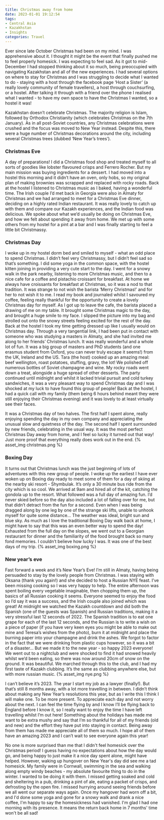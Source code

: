 ```yaml
---
title: Christmas away from home
date: 2023-01-01 19:12:54
tags:
- Central Asia
- Kazakhstan
- Insights
categories: Travel
---
```

Ever since late October Christmas had been on my mind. I was apprehensive about it. I thought it might be the event that finally pushed me to feel properly homesick. I was expecting to feel sad. As it got to mid-December I had stopped thinking about it so much, being preoccupied with navigating Kazakhstan and all of the new experiences. I had several options on where to stay for Christmas and I was struggling to decide what I wanted to do - staying with a host through the facebook page ‘Host a Sister’ (a really lovely community of female travellers), a host through couchsurfing, or a hostel. After talking it through with a friend over the phone I realised what I wanted - to have my own space to have the Christmas I wanted, so a hostel it was!

Kazakhstan doesn’t celebrate Christmas. The majority religion is Islam, followed by Orthodox Christianity (which celebrates Christmas on the 7th January). As in all post-Soviet countries, any Christmas celebrations were crushed and the focus was moved to New Year instead. Despite this, there were a huge number of Christmas decorations around the city, including several Christmas trees (dubbed ‘New Year’s trees’).

### Christmas Eve
A day of preparations! I did a Christmas food shop and treated myself to all sorts of goodies like lobster flavoured crisps and Ferrero Rocher. But my main mission was buying ingredients for a dessert. I had moved into a hostel this morning and it didn’t have an oven, only hobs, so my original plan of making brownies was scrapped and replaced with rocky roads. Back at the hostel I listened to Christmas music as I baked, having a wonderful time. The Irish couple I’d met back in Georgia were also in Almaty for Christmas and we had arranged to meet for a Christmas Eve dinner, deciding on a highly rated Indian restaurant. It was really lovely to catch up with them and compare our Kazakh experiences, and the Indian food was delicious. We spoke about what we’d usually be doing on Christmas Eve, and how we felt about spending it away from home. We met up with some others from my hostel for a pint at a bar and I was finally starting to feel a little bit Christmassy.

### Christmas Day
I woke up in my hostel dorm bed and smiled to myself - what an odd place to spend Christmas. I didn’t feel very Christmassy, but I didn’t feel sad so that’s something. I did some yoga in the common space, with the hostel kitten joining in providing a very cute start to the day. I went for a snowy walk in the park nearby, listening to more Christmas music, and then to a nice cafe for a coffee and pistachio croissant for breakfast. At home we always have croissants for breakfast at Christmas, so it was a nod to that tradition. It was strange to not wish the barista ‘Merry Christmas!’ and for her to not wish it to me. I read my book and journaled whilst I savoured my coffee, feeling really thankful for the opportunity to create a lovely Christmas day for myself. As I got up to leave the cafe, the barista placed a drawing of me on my table. It brought some Christmas magic to the day, and brought a huge smile to my face. I slipped the picture into my bag and strolled out onto the snowy streets feeling excited for the rest of the day. Back at the hostel I took my time getting dressed up like I usually would on Christmas day. Through a very tangential link, I had been put in contact with someone who was studying a masters in Almaty, and she had invited me along to her friends’ Christmas lunch. It was really wonderful and a whole lot of fun. It was a big group of masters and PhD students (and one erasmus student from Oxford, you can never truly escape it seems!) from the UK, Ireland and the US. Tara (the host) cooked up an amazing meal: beef wellington, roast potatoes, stuffing, gravy, the lot! We polished off numerous bottles of Soviet champagne and wine. My rocky roads went down a treat, alongside a huge spread of other desserts. The party continued until midnight and whilst it lacked trivial pursuit and cold turkey sandwiches, it was a very pleasant way to spend Christmas day and I was shocked at my luck to have found this group of people! Back at the hostel, I had a quick call with my family (them being 6 hours behind meant they were still enjoying their Christmas evening) and it was lovely to at least virtually see their faces.

It was a Christmas day of two halves. The first half I spent alone, really enjoying spending the day in my own company and appreciating the unusual slow and quietness of the day. The second half I spent surrounded by new friends, celebrating in the usual way. It was the most perfect Christmas Day away from home, and I feel so lucky it turned out that way! Just more proof that everything really does work out in the end.
{% asset_img christmas.png %}

### Boxing Day
It turns out that Christmas lunch was the just beginning of lots of adventures with this new group of people. I woke up the earliest I have ever woken up on Boxing day ready to meet some of them for a day of skiing at the nearby ski resort - Shymbulak. It’s only a 30 minute bus ride from the city which is so cool. We arrived at 9am and hired all of the kit, catching the gondola up to the resort. What followed was a full day of amazing fun. I’d never skied before so the day also included a lot of falling over for me, but that didn’t detract from the fun for a second. Even when I was being dragged along by one leg by one of the strange ski lifts, unable to unhook myself for quite some distance… The weather was ideal, bright sun and blue sky. As much as I love the traditional Boxing Day walk back at home, I might have to say that this was an even better way to spend the day! Exhausted from the full day on the slopes, we went out to a Georgian restaurant for dinner and the familiarity of the food brought back so many fond memories. I couldn’t believe how lucky I was. It was one of the best days of my trip.
{% asset_img boxing.png %}

### New year’s eve
Fast forward a week and it’s New Year’s Eve! I’m still in Almaty, having being persuaded to stay by the lovely people from Christmas. I was staying with Oksana (thank you again!) and she decided to host a Russian NYE feast. I’ve been missing cooking so I was very happy to help. The entire afternoon was spent boiling every vegetable imaginable, then chopping them up, the basics of all Russian cooking it seems. Everyone seemed to enjoy the food so I’d say it was a success, and the Irish couple also joined which was great! At midnight we watched the Kazakh countdown and did both the Spanish (one of the guests was Spanish) and Russian traditions, making it a very stressful last 12 seconds of 2022. The Spanish tradition is to eat one grape for each of the last 12 seconds, and the Russian is to write a wish on a piece of paper (if you have very keen eyes you might be able to make out mine and Teresa’s wishes from the photo), burn it at midnight and place the burning paper into your champagne and drink the ashes. We forgot to factor in the fact that we were drinking from plastic cups however, so it was a bit of a disaster… But we made it to the new year - so happy 2023 everyone! We went out to a nightclub and were shocked to find it had snowed heavily whilst we’d been eating, so there was now around 20cm of snow on the ground. It was beautiful. We marched through this to the club, and I had my first taste of Kazakh clubbing. It’s the same as clubbing anywhere else, but with more russian music.
{% asset_img nye.png %}

I can’t believe it’s 2023. The year I start my job as a lawyer (finally!). But that’s still 8 months away, with a lot more travelling in between. I didn’t think about making any New Year’s resolutions this year, but as I write this I think I will make one. To be more present. To appreciate each day and not worry about the next. I can feel the time flying by and I know I’ll be flying back to England before I know it, so I really want to enjoy the time I have left travelling whilst I’m out here! Something about the holidays has made me want to be extra mushy and say that I’m so thankful for all of my friends (old and new) and the effort they have put into staying in contact. Being away from them has made me appreciate all of them so much. I hope all of them have an amazing 2023 and I can’t wait to see everyone again this year!

No one is more surprised than me that I didn't feel homesick over the Christmas period! I guess having no expectations about how the day would go, and being happy to just make it a nice day spent alone, might have helped. However, waking up hungover on New Year's day did see me a tad homesick. My family were in Cornwall, swimming in the sea and walking along empty windy beaches - my absolute favourite thing to do in the winter. I wanted to be doing it with them. I missed getting soaked and cold and sheltering in a pub, drinking a pint of ale, eating a packet of crisps, and defrosting by the open fire. I missed hurrying around seeing friends before we all went our separate ways again. Once my hangover had worn off a bit, and I'd done some yoga and gone for a snowy walk and drank a nice coffee, I'm happy to say the homesickness had vanished. I'm glad I had one morning with its presence. It means the return back home in 7 months' time won't be all sad!